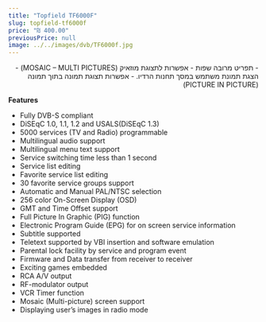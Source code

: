 ```yaml
---
title: "Topfield TF6000F"
slug: topfield-tf6000f
price: "₪ 400.00"
previousPrice: null
image: ../../images/dvb/TF6000f.jpg
---
```


<div dir="rtl">
- תפריט מרובה שפות
- אפשרות לתצוגת מוזאיק (MOSAIC – MULTI PICTURES)
- הצגת תמונת משתמש במסך תחנות הרדיו.
- אפשרות תצוגת תמונה בתוך תמונה (PICTURE IN PICTURE)

</div>

**Features**

- Fully DVB-S compliant
- DiSEqC 1.0, 1.1, 1.2 and USALS(DiSEqC 1.3)
- 5000 services (TV and Radio) programmable
- Multilingual audio support
- Multilingual menu text support
- Service switching time less than 1 second
- Service list editing
- Favorite service list editing
- 30 favorite service groups support
- Automatic and Manual PAL/NTSC selection
- 256 color On-Screen Display (OSD)
- GMT and Time Offset support
- Full Picture In Graphic (PIG) function
- Electronic Program Guide (EPG) for on screen service information
- Subtitle supported
- Teletext supported by VBI insertion and software emulation
- Parental lock facility by service and program event
- Firmware and Data transfer from receiver to receiver
- Exciting games embedded
- RCA A/V output
- RF-modulator output
- VCR Timer function
- Mosaic (Multi-picture) screen support
- Displaying user’s images in radio mode
